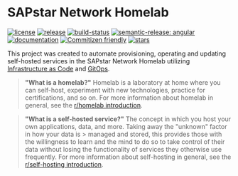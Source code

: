 # SAPstar Network Homelab

[![license](https://img.shields.io/github/license/atraides/homelab?style=flat&logo=gnu&logoColor=white)](https://www.gnu.org/licenses/gpl-3.0.html)
[![release](https://img.shields.io/github/v/tag/atraides/homelab?sort=semver&logo=semver&logoColor=white)](https://github.com/atraides/homelab/tags)
[![build-status](https://img.shields.io/github/actions/workflow/status/atraides/homelab/gh-pages.yml?event=push&logo=GitHub%20Actions&logoColor=white)](https://github.com/atraides/homelab/actions/workflows/gh-pages.yml)
[![semantic-release: angular](https://img.shields.io/badge/semantic--release-angular-e10079?logo=semantic-release)](https://github.com/semantic-release/semantic-release)
[![documentation](https://img.shields.io/website?down_color=lightgray&down_message=offline&label=docs&logo=gitbook&logoColor=white&up_message=up&url=https%3A%2F%2Fdocs.sapstar.eu)](https://docs.sapstar.eu)
[![Commitizen friendly](https://img.shields.io/badge/commitizen-friendly-brightgreen.svg)](http://commitizen.github.io/cz-cli/)
[![stars](https://img.shields.io/github/stars/atraides/homelab?logo=github&logoColor=white&color=gold&style=flat)](https://github.com/atraides/homelab)

This project was created to automate provisioning, operating and updating self-hosted services in the SAPstar Network Homelab utilizing [Infrastructure as Code](https://en.wikipedia.org/wiki/Infrastructure_as_code) and [GitOps](https://www.weave.works/technologies/gitops).

> **"What is a homelab?"**
> Homelab is a laboratory at home where you can self-host, experiment with new technologies, practice for certifications, and so on.
> For more information about homelab in general, see the [r/homelab introduction](https://www.reddit.com/r/homelab/wiki/introduction).

<!-- -->
> **"What is a self-hosted service?"**
> The concept in which you host your own applications, data, and more. Taking away the "unknown" factor in how your data is > managed and stored, this provides those with the willingness to learn and the mind to do so to take control of their data without losing the functionality of services they otherwise use frequently.
> For more information about self-hosting in general, see the [r/self-hosting introduction](https://www.reddit.com/r/selfhosted/wiki/index/#wiki_self-hosting).
